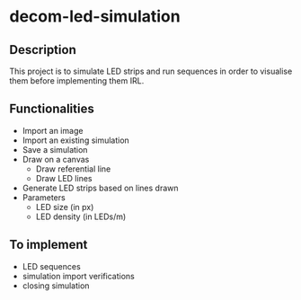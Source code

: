 # decom-led-simulation

## Description
This project is to simulate LED strips and run sequences in order to visualise them before implementing them IRL.

## Functionalities
- Import an image
- Import an existing simulation
- Save a simulation
- Draw on a canvas
  - Draw referential line
  - Draw LED lines
- Generate LED strips based on lines drawn
- Parameters
  - LED size (in px)
  - LED density (in LEDs/m)

## To implement
- LED sequences
- simulation import verifications
- closing simulation